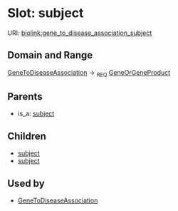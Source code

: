 
# Slot: subject




URI: [biolink:gene_to_disease_association_subject](https://w3id.org/biolink/vocab/gene_to_disease_association_subject)

## Domain and Range

[GeneToDiseaseAssociation](GeneToDiseaseAssociation.md) ->  <sub>REQ</sub> [GeneOrGeneProduct](GeneOrGeneProduct.md)

## Parents

 *  is_a: [subject](subject.md)

## Children

 *  [subject](gene_as_a_model_of_disease_association_subject.md)
 *  [subject](gene_has_variant_that_contributes_to_disease_association_subject.md)

## Used by

 * [GeneToDiseaseAssociation](GeneToDiseaseAssociation.md)
